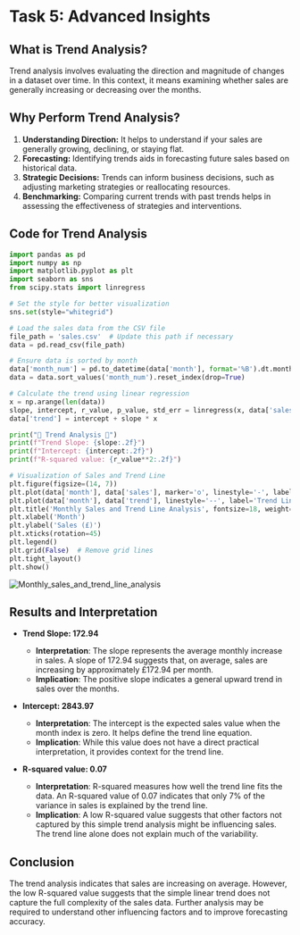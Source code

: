 # Task 5: Advanced Insights

## What is Trend Analysis?

Trend analysis involves evaluating the direction and magnitude of changes in a dataset over time. In this context, it means examining whether sales are generally increasing or decreasing over the months.

## Why Perform Trend Analysis?
1. **Understanding Direction:** It helps to understand if your sales are generally growing, declining, or staying flat.
2. **Forecasting:** Identifying trends aids in forecasting future sales based on historical data.
3. **Strategic Decisions:** Trends can inform business decisions, such as adjusting marketing strategies or reallocating resources.
4. **Benchmarking:** Comparing current trends with past trends helps in assessing the effectiveness of strategies and interventions.

## Code for Trend Analysis
```Python
import pandas as pd
import numpy as np
import matplotlib.pyplot as plt
import seaborn as sns
from scipy.stats import linregress

# Set the style for better visualization
sns.set(style="whitegrid")

# Load the sales data from the CSV file
file_path = 'sales.csv'  # Update this path if necessary
data = pd.read_csv(file_path)

# Ensure data is sorted by month
data['month_num'] = pd.to_datetime(data['month'], format='%B').dt.month
data = data.sort_values('month_num').reset_index(drop=True)

# Calculate the trend using linear regression
x = np.arange(len(data))
slope, intercept, r_value, p_value, std_err = linregress(x, data['sales'])
data['trend'] = intercept + slope * x

print("🚀 Trend Analysis 🚀")
print(f"Trend Slope: {slope:.2f}")
print(f"Intercept: {intercept:.2f}")
print(f"R-squared value: {r_value**2:.2f}")

# Visualization of Sales and Trend Line
plt.figure(figsize=(14, 7))
plt.plot(data['month'], data['sales'], marker='o', linestyle='-', label='Monthly Sales', color='#1f77b4', linewidth=2)
plt.plot(data['month'], data['trend'], linestyle='--', label='Trend Line', color='#ff7f0e', linewidth=2)
plt.title('Monthly Sales and Trend Line Analysis', fontsize=18, weight='bold')
plt.xlabel('Month')
plt.ylabel('Sales (£)')
plt.xticks(rotation=45)
plt.legend()
plt.grid(False)  # Remove grid lines
plt.tight_layout()
plt.show()
```
![Monthly_sales_and_trend_line_analysis](https://github.com/user-attachments/assets/1b5012da-33bb-415f-8350-cec898dcaf4a)

## Results and Interpretation

- **Trend Slope: 172.94**
  - **Interpretation**: The slope represents the average monthly increase in sales. A slope of 172.94 suggests that, on average, sales are increasing by approximately £172.94 per month.
  - **Implication**: The positive slope indicates a general upward trend in sales over the months.

- **Intercept: 2843.97**
  - **Interpretation**: The intercept is the expected sales value when the month index is zero. It helps define the trend line equation.
  - **Implication**: While this value does not have a direct practical interpretation, it provides context for the trend line.

- **R-squared value: 0.07**
  - **Interpretation**: R-squared measures how well the trend line fits the data. An R-squared value of 0.07 indicates that only 7% of the variance in sales is explained by the trend line.
  - **Implication**: A low R-squared value suggests that other factors not captured by this simple trend analysis might be influencing sales. The trend line alone does not explain much of the variability.

## Conclusion

The trend analysis indicates that sales are increasing on average. However, the low R-squared value suggests that the simple linear trend does not capture the full complexity of the sales data. Further analysis may be required to understand other influencing factors and to improve forecasting accuracy.
